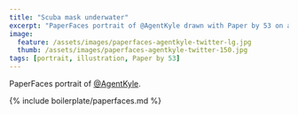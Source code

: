 ```yaml
---
title: "Scuba mask underwater"
excerpt: "PaperFaces portrait of @AgentKyle drawn with Paper by 53 on an iPad."
image: 
  feature: /assets/images/paperfaces-agentkyle-twitter-lg.jpg
  thumb: /assets/images/paperfaces-agentkyle-twitter-150.jpg
tags: [portrait, illustration, Paper by 53]
---
```


PaperFaces portrait of [@AgentKyle](http://twitter.com/AgentKyle).

{% include boilerplate/paperfaces.md %}
